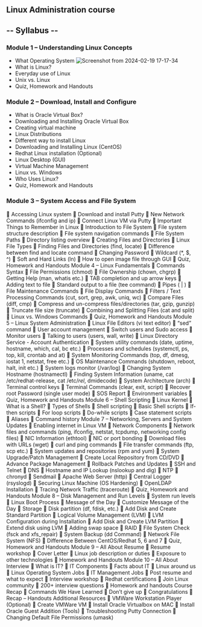 ## Linux Administration course

## -- Syllabus --
### Module 1 – Understanding Linux Concepts
- What Operating System
![Screenshot from 2024-02-19 17-17-34](https://github.com/ikhsanhabibi/linux-ubuntu/assets/33756873/e9245f40-c280-4949-9475-d13680f45dc1)
- What is Linux?
- Everyday use of Linux
- Unix vs. Linux
- Quiz, Homework and Handouts

### Module 2 – Download, Install and Configure
- What is Oracle Virtual Box?
- Downloading and Installing Oracle Virtual Box
- Creating virtual machine
- Linux Distributions
- Different way to install Linux
- Downloading and Installing Linux (CentOS)
- Redhat Linux installation (Optional)
- Linux Desktop (GUI)
- Virtual Machine Management
- Linux vs. Windows
- Who Uses Linux?
- Quiz, Homework and Handouts

### Module 3 – System Access and File System
 Accessing Linux system
 Download and install Putty
 New Network Commands (ifconfig and ip)
 Connect Linux VM via Putty
 Important Things to Remember in Linux
 Introduction to File System
 File system structure description
 File system navigation commands
 File System Paths
 Directory listing overview
 Creating Files and Directories
 Linux File Types
 Finding Files and Directories (find, locate)
 Difference between find and locate command
 Changing Password
 Wildcard (*, $, ^)
 Soft and Hard Links (ln)
 How to open image file through GUI
 Quiz, Homework and Handouts
Module 4 – Linux Fundamentals
 Commands Syntax
 File Permissions (chmod)
 File Ownership (chown, chgrp)
 Getting Help (man, whatis etc.)
 TAB completion and up arrow keys
 Adding text to file
 Standard output to a file (tee command)
 Pipes ( | )
 File Maintenance Commands
 File Display Commands
 Filters / Text Processing Commands (cut, sort, grep, awk, uniq, wc)
 Compare Files (diff, cmp)
 Compress and un-compress files/directories (tar, gzip, gunzip)
 Truncate file size (truncate)
 Combining and Splitting Files (cat and split)
 Linux vs. Windows Commands
 Quiz, Homework and Handouts
Module 5 – Linux System Administration
 Linux File Editors (vi text editor)
 “sed” command
 User account management
 Switch users and Sudo access
 Monitor users
 Talking to users (users, wall, write)
 Linux Directory Service - Account Authentication
 System utility commands (date, uptime, hostname, which, cal, bc etc.)
 Processes and schedules (systemctl, ps, top, kill, crontab and at)
 System Monitoring Commands (top, df, dmesg, iostat 1, netstat, free etc.)
 OS Maintenance Commands (shutdown, reboot, halt, init etc.)
 System logs monitor (/var/log)
 Changing System Hostname (hostnamectl)
 Finding System Information (uname, cat /etc/redhat-release, cat /etc/*rel*, dmidecode)
 System Architecture (arch)
 Terminal control keys
 Terminal Commands (clear, exit, script)
 Recover root Password (single user mode)
 SOS Report
 Environment variables
 Quiz, Homework and Handouts
Module 6 – Shell Scripting
 Linux Kernel
 What is a Shell?
 Types of Shells
 Shell scripting
 Basic Shell scripts
 If-then scripts
 For loop scripts
 Do-while scripts
 Case statement scripts
 Aliases
 Command history
Module 7 – Networking, Servers and System Updates
 Enabling internet in Linux VM
 Network Components
 Network files and commands (ping, ifconfig, netstat, tcpdump, networking config files)
 NIC Information (ethtool)
 NIC or port bonding
 Download files with URLs (wget)
 curl and ping commands
 File transfer commands (ftp, scp etc.)
 System updates and repositories (rpm and yum)
 System Upgrade/Patch Management
 Create Local Repository from CD/DVD
 Advance Package Management
 Rollback Patches and Updates
 SSH and Telnet
 DNS
 Hostname and IP Lookup (nslookup and dig)
 NTP
 chronyd
 Sendmail
 Apache Web Server (http)
 Central Logger (rsyslogd)
 Securing Linux Machine (OS Hardening)
 OpenLDAP Installation
 Tracing Network Traffic (traceroute)
 Quiz, Homework and Handouts
Module 8 – Disk Management and Run Levels
 System run levels
 Linux Boot Process
 Message of the Day
 Customize Message of the Day
 Storage
 Disk partition (df, fdisk, etc.)
 Add Disk and Create Standard Partition
 Logical Volume Management (LVM)
 LVM Configuration during Installation
 Add Disk and Create LVM Partition
 Extend disk using LVM
 Adding swap space
 RAID
 File System Check (fsck and xfs_repair)
 System Backup (dd Command)
 Network File System (NFS)
 Difference Between CentOS/Redhat 5, 6 and 7
 Quiz, Homework and Handouts
Module 9 – All About Resume
 Resume workshop
 Cover Letter
 Linux job description or duties
 Exposure to other technologies
 Homework and Handouts
Module 10 – All About Interview
 What is IT?
 IT Components
 Facts about IT
 Linux around us
 Linux Operating System Jobs
 IT Management Jobs
 Post resume and what to expect
 Interview workshop
 Redhat certifications
 Join Linux community
 200+ interview questions
 Homework and handouts
Course Recap
 Commands We Have Learned
 Don’t give up
 Congratulations
 Recap – Handouts
Additional Resources
 VMWare Workstation Player (Optional)
 Create VMWare VM
 Install Oracle Virtualbox on MAC
 Install Oracle Guest Addition (Tools)
 Troubleshooting Putty Connection
 Changing Default File Permissions (umask)
